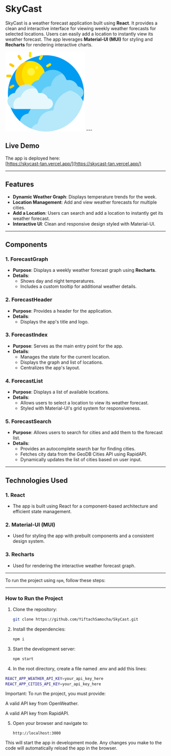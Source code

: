 # SkyCast

SkyCast is a weather forecast application built using **React**. It provides a clean and interactive interface for viewing weekly weather forecasts for selected locations. Users can easily add a location to instantly view its weather forecast. The app leverages **Material-UI (MUI)** for styling and **Recharts** for rendering interactive charts. 

<img src="public/img/sky-icon.png" width="250" />
---

##  Live Demo

The app is deployed here:  
[https://skycast-tan.vercel.app/](https://skycast-tan.vercel.app/)

---

## Features
- **Dynamic Weather Graph**: Displays temperature trends for the week.
- **Location Management**: Add and view weather forecasts for multiple cities.
- **Add a Location**: Users can search and add a location to instantly get its weather forecast.
- **Interactive UI**: Clean and responsive design styled with Material-UI.

---

## Components

### **1. ForecastGraph**
- **Purpose**: Displays a weekly weather forecast graph using **Recharts**.
- **Details**:
  - Shows day and night temperatures.
  - Includes a custom tooltip for additional weather details.
 

### **2. ForecastHeader**
- **Purpose**: Provides a header for the application.
- **Details**:
  - Displays the app's title and logo.


### **3. ForecastIndex**
- **Purpose**: Serves as the main entry point for the app.
- **Details**:
  - Manages the state for the current location.
  - Displays the graph and list of locations.
  - Centralizes the app's layout.

### **4. ForecastList**
- **Purpose**: Displays a list of available locations.
- **Details**:
  - Allows users to select a location to view its weather forecast.
  - Styled with Material-UI's grid system for responsiveness.

### **5. ForecastSearch**
- **Purpose**: Allows users to search for cities and add them to the forecast list.
- **Details**:
  - Provides an autocomplete search bar for finding cities.
  - Fetches city data from the GeoDB Cities API using RapidAPI.
  - Dynamically updates the list of cities based on user input.

---

## Technologies Used

### **1. React**
- The app is built using React for a component-based architecture and efficient state management.

### **2. Material-UI (MUI)**
- Used for styling the app with prebuilt components and a consistent design system.

### **3. Recharts**
- Used for rendering the interactive weather forecast graph.

---

To run the project using `npm`, follow these steps:

---

### **How to Run the Project**

1. Clone the repository:
   ```bash
   git clone https://github.com/YiftachSamocha/SkyCast.git
   ```

2. Install the dependencies:
   ```bash
   npm i
   ```

3. Start the development server:
   ```bash
   npm start
   ```

4. In the root directory, create a file named .env and add this lines:
  ```bash
  REACT_APP_WEATHER_API_KEY=your_api_key_here
  REACT_APP_CITIES_API_KEY=your_api_key_here
  ```
   Important: To run the project, you must provide:

A valid API key from OpenWeather.

A valid API key from RapidAPI.


5. Open your browser and navigate to:
   ```
   http://localhost:3000
   ```



This will start the app in development mode. Any changes you make to the code will automatically reload the app in the browser.